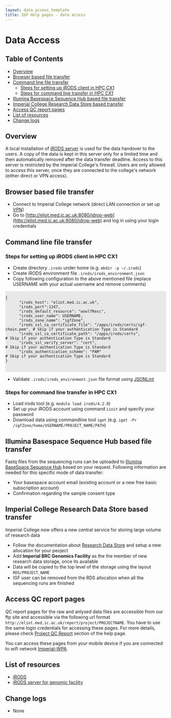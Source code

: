 ```yaml
---
layout: data_access_template
title: IGF Help pages - data access
---
```


# Data Access
## Table of Contents

* [Overview](#overview)
* [Browser based file transfer](#browser-based-file-transfer)
* [Command line file transfer](#command-line-file-transfer)
  * [Steps for setting up iRODS client in HPC CX1](#steps-for-setting-up-irods-client-in-hpc-cx1)
  * [Steps for command line transfer in HPC CX1](#steps-for-command-line-transfer-in-hpc-cx1)
* [Illumina Basespace Sequence Hub based file transfer](#illumina-basespace-sequence-hub-based-file-transfer)
* [Imperial College Research Data Store based transfer](#imperial-college-research-data-store-based-transfer)
* [Access QC report pages](#access-qc-report-pages)
* [List of resources](#list-of-resources)
* [Change logs](#change-logs)

## Overview

A local installation of [iRODS server](http://eliot.med.ic.ac.uk:8080/idrop-web) is used for the data handover to the users. A copy of the data is kept in this server only for a limited time and then automatically removed after the data transfer deadline. Access to this server is restricted by the Imperial College's firewall.
Users are only allowed to access this server, once they are connected to the college's network (either direct or VPN access).

## Browser based file transfer

* Connect to Imperial College network (direct LAN connection or set up [VPN](https://www.imperial.ac.uk/admin-services/ict/self-service/connect-communicate/remote-access/method/set-up-vpn/))
* Go to [http://eliot.med.ic.ac.uk:8080/idrop-web](http://eliot.med.ic.ac.uk:8080/idrop-web) and log in using your login credentials

## Command line file transfer

### Steps for setting up iRODS client in HPC CX1 

* Create directory `.irods` under home (e.g. `mkdir -p ~/.irods`)
* Create iRODS environment file `.irods/irods_environment.json`
* Copy following configuration to the above mentioned file (replace USERNAME with your actual username and remove comments)

<div style="background-color:#E8E8E8">
  <pre><code>
{
      "irods_host": "eliot.med.ic.ac.uk",
      "irods_port":1247,
      "irods_default_resource": "woolfResc",
      "irods_user_name": USERNAME,
      "irods_zone_name": "igfZone", 
      "irods_ssl_ca_certificate_file": "/apps/irods/certs/igf-chain.pem", # Skip if your authentication Type is Standard
      "irods_ssl_ca_certificate_path": "/apps/irods/certs",               # Skip if your authentication Type is Standard    
      "irods_ssl_verify_server": "cert",                                  # Skip if your authentication Type is Standard
      "irods_authentication_scheme": "PAM"                                # Skip if your authentication Type is Standard
}

  </code></pre>
</div>

* Validate `.irods/irods_environment.json` file format using [JSONLint](https://jsonlint.com/)

### Steps for command line transfer in HPC CX1

* Load irods tool (e.g. `module load irods/4.2.0`)
* Set up your iRODS account using command `iinit` and specify your password
* Download data using commandline tool  `iget` (e.g. `iget -Pr /igfZone/home/USERNAME/PROJECT_NAME/PATH`)

## Illumina Basespace Sequence Hub based file transfer
Fastq files from the sequencing runs can be uploaded to [Illumina BaseSpace Sequence Hub](https://www.illumina.com/products/by-type/informatics-products/basespace-sequence-hub.html) based on your request. Following information are needed for this specific mode of data transfer:

* Your basespace account email (existing account or a new free basic subscription account)
* Confirmation regarding the sample consent type

## Imperial College Research Data Store based transfer
Imperial College now offers a new central service for storing large volume of research data
* Follow the documentation about [Research Data Store](https://www.imperial.ac.uk/admin-services/ict/self-service/research-support/rcs/rds/) and setup a new allocation for your peoject
* Add **Imperial BRC Genomics Facility** as the the member of new research data storage, once its available
* Data will be copied to the top level of the storage using the layout `RDS/PROJECT_NAME`
* IGF user can be removed from the RDS allocation when all the sequencing runs are finished

## Access QC report pages

QC report pages for the raw and anlysed data files are accessible from our ftp site and accessible via the following url format `http://eliot.med.ic.ac.uk/report/project/PROJECTNAME`. You have to use the same login credentials for accessing these pages. For more details, please check [Project QC Report](qc_report_page.html) section of the help page.

You can access these pages from your mobile device if you are connected to wifi network [Imperial-WPA](https://www.imperial.ac.uk/admin-services/ict/self-service/connect-communicate/wifi-and-networks/access-wifi/).

## List of resources

* [iRODS](https://irods.org/)
* [iRODS server for genomic facility](http://eliot.med.ic.ac.uk:8080/idrop-web)

## Change logs

* None
